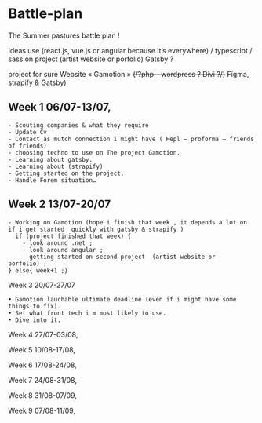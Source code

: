 # Battle-plan

The Summer pastures battle plan !

Ideas use (react.js, vue.js or angular because it’s everywhere) / typescript / sass  on project (artist website or porfolio) Gatsby ? 

project for sure Website « Gamotion » ~~(/?php – wordpress ? Divi ?/)~~ Figma, strapify & Gatsby)



## Week 1 06/07-13/07,

    - Scouting companies & what they require
    - Update Cv
    - Contact as mutch connection i might have ( Hepl – proforma – friends of friends)
    - choosing techno to use on The project Gamotion.
    - Learning about gatsby. 
    - Learning about (strapify) 
    - Getting started on the project.
    - Handle Forem situation…
      

## Week 2 13/07-20/07
    - Working on Gamotion (hope i finish that week , it depends a lot on if i get started  quickly with gatsby & strapify ) 
      if (project finished that week) {
        - look around .net ;
        - look around angular ;
        - getting started on second project  (artist website or porfolio) ;
	} else{ week+1 ;}
      
Week 3 20/07-27/07

    • Gamotion lauchable ultimate deadline (even if i might have some things to fix).
    • Set what front tech i m most likely to use. 
    • Dive into it. 
      
Week 4 27/07-03/08,
 
Week 5 10/08-17/08,
 
Week 6 17/08-24/08,
 
Week 7 24/08-31/08,
 
Week 8 31/08-07/09,
 
Week 9 07/08-11/09,
 

